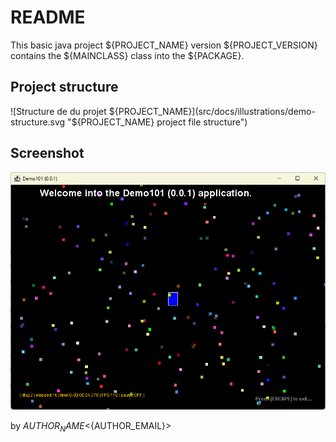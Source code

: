 # README

This basic java project ${PROJECT_NAME} version ${PROJECT_VERSION} 
contains the ${MAINCLASS} class into the ${PACKAGE}.

## Project structure

![Structure de du projet ${PROJECT_NAME}](src/docs/illustrations/demo-structure.svg  "${PROJECT_NAME} project file structure")

## Screenshot

![Screenshot of the ${PROJECT_NAME}](src/docs/illustrations/demo101.png "Screenshot of the ${PROJECT_NAME}")

by ${AUTHOR_NAME} <${AUTHOR_EMAIL}>